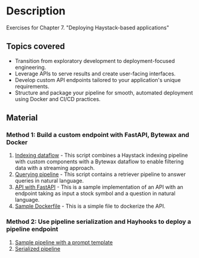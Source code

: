# Description

Exercises for Chapter 7. "Deploying Haystack-based applications"

## Topics covered

* Transition from exploratory development to deployment-focused engineering. 
* Leverage APIs to serve results and create user-facing interfaces. 
* Develop custom API endpoints tailored to your application's unique requirements. 
* Structure and package your pipeline for smooth, automated deployment using Docker and CI/CD practices. 

## Material

### Method 1: Build a custom endpoint with FastAPI, Bytewax and Docker

1. [Indexing dataflow](./api-dockerization/indexing_dataflow.py) - This script combines a Haystack indexing pipeline with custom components with a Bytewax dataflow to enable filtering data with a streaming approach.
2. [Querying pipeline](./api-dockerization/querying.py) - This script contains a retriever pipeline to answer queries in natural language.
3. [API with FastAPI](./api-dockerization/app.py) - This is a sample implementation of an API with an endpoint taking as input a stock symbol and a question in natural language.
4. [Sample Dockerfile](./api-dockerization/Dockerfile) - This is a simple file to dockerize the API. 

### Method 2: Use pipeline serialization and Hayhooks to deploy a pipeline endpoint

1. [Sample pipeline with a prompt template](./pipeline-serialization/sample_pipeline.py)
2. [Serialized pipeline](./pipeline-serialization/chat_pipeline.yaml)
